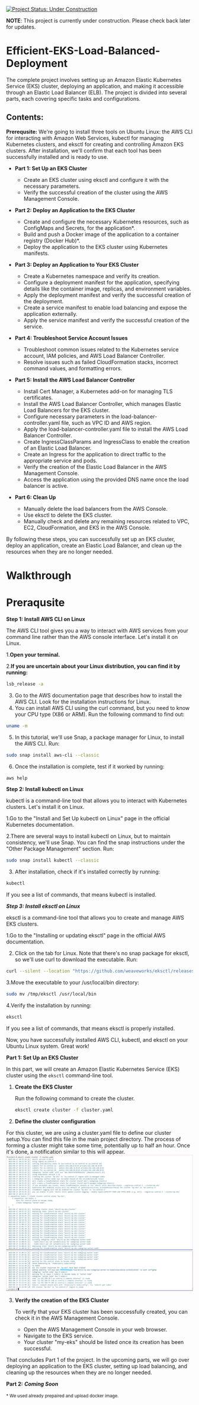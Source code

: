 
[![Project Status: Under Construction](https://img.shields.io/badge/Project%20Status-Under%20Construction-yellow)](https://github.com/YavorMarkov/Efficient-EKS-Load-Balanced-Deployment/)


**NOTE**: This project is currently under construction. Please check back later for updates.

 

# Efficient-EKS-Load-Balanced-Deployment

The complete project involves setting up an Amazon Elastic Kubernetes Service (EKS) cluster, deploying an application, and making it accessible through an Elastic Load Balancer (ELB). The project is divided into several parts, each covering specific tasks and configurations.

## Contents:

**Prerequsite:** We're going to install three tools on Ubuntu Linux: the AWS CLI for interacting with Amazon Web Services, kubectl for managing Kubernetes clusters, and eksctl for creating and controlling Amazon EKS clusters. After installation, we'll confirm that each tool has been successfully installed and is ready to use.

- **Part 1: Set Up an EKS Cluster**
  - Create an EKS cluster using eksctl and configure it with the necessary parameters.
  - Verify the successful creation of the cluster using the AWS Management Console.

- **Part 2: Deploy an Application to the EKS Cluster**
  - Create and configure the necessary Kubernetes resources, such as ConfigMaps and Secrets, for the application*.
  - Build and push a Docker image of the application to a container registry (Docker Hub)*.
  - Deploy the application to the EKS cluster using Kubernetes manifests.

- **Part 3: Deploy an Application to Your EKS Cluster**
  - Create a Kubernetes namespace and verify its creation.
  - Configure a deployment manifest for the application, specifying details like the container image, replicas, and environment variables.
  - Apply the deployment manifest and verify the successful creation of the deployment.
  - Create a service manifest to enable load balancing and expose the application externally.
  - Apply the service manifest and verify the successful creation of the service.

- **Part 4: Troubleshoot Service Account Issues**
  - Troubleshoot common issues related to the Kubernetes service account, IAM policies, and AWS Load Balancer Controller.
  - Resolve issues such as failed CloudFormation stacks, incorrect command values, and formatting errors.

- **Part 5: Install the AWS Load Balancer Controller**
  - Install Cert Manager, a Kubernetes add-on for managing TLS certificates.
  - Install the AWS Load Balancer Controller, which manages Elastic Load Balancers for the EKS cluster.
  - Configure necessary parameters in the load-balancer-controller.yaml file, such as VPC ID and AWS region.
  - Apply the load-balancer-controller.yaml file to install the AWS Load Balancer Controller.
  - Create IngressClassParams and IngressClass to enable the creation of an Elastic Load Balancer.
  - Create an Ingress for the application to direct traffic to the appropriate service and pods.
  - Verify the creation of the Elastic Load Balancer in the AWS Management Console.
  - Access the application using the provided DNS name once the load balancer is active.

- **Part 6: Clean Up**
  - Manually delete the load balancers from the AWS Console.
  - Use eksctl to delete the EKS cluster.
  - Manually check and delete any remaining resources related to VPC, EC2, CloudFormation, and EKS in the AWS Console.


By following these steps, you can successfully set up an EKS cluster, deploy an application, create an Elastic Load Balancer, and clean up the resources when they are no longer needed.

# Walkthrough
# Preraqusite

**Step 1: Install AWS CLI on Linux**

The AWS CLI tool gives you a way to interact with AWS services from your command line rather than the AWS console interface. Let's install it on Linux.

1.**Open your terminal.**

2.**If you are uncertain about your Linux distribution, you can find it by running:**
```bash
lsb_release -a
```
3. Go to the AWS documentation page that describes how to install the AWS CLI. Look for the installation instructions for Linux.
4. You can install AWS CLI using the curl command, but you need to know your CPU type (X86 or ARM). Run the following command to find out:
```bash
uname -m
```
5. In this tutorial, we'll use Snap, a package manager for Linux, to install the AWS CLI. Run:
```bash
sudo snap install aws-cli --classic
```
6. Once the installation is complete, test if it worked by running:
```bash
aws help
```
**Step 2: Install kubectl on Linux**

kubectl is a command-line tool that allows you to interact with Kubernetes clusters. Let's install it on Linux.

1.Go to the "Install and Set Up kubectl on Linux" page in the official Kubernetes documentation.

2.There are several ways to install kubectl on Linux, but to maintain consistency, we'll use Snap. You can find the snap instructions under the "Other Package Management" section. Run:

```bash
sudo snap install kubectl --classic
```
3. After installation, check if it's installed correctly by running:
```bash
kubectl
```
If you see a list of commands, that means kubectl is installed.

***Step 3: Install eksctl on Linux***

eksctl is a command-line tool that allows you to create and manage AWS EKS clusters.

1.Go to the "Installing or updating eksctl" page in the official AWS documentation.

2. Click on the tab for Linux. Note that there's no snap package for eksctl, so we'll use curl to download the executable. Run:

```bash
curl --silent --location "https://github.com/weaveworks/eksctl/releases/latest/download/eksctl_$(uname -s)_amd64.tar.gz" | tar xz -C /tmp
```

3.Move the executable to your /usr/local/bin directory:

```bash
sudo mv /tmp/eksctl /usr/local/bin
```
4.Verify the installation by running:

```bash
eksctl
```
If you see a list of commands, that means eksctl is properly installed.

Now, you have successfully installed AWS CLI, kubectl, and eksctl on your Ubuntu Linux system. Great work!

**Part 1: Set Up an EKS Cluster**

In this part, we will create an Amazon Elastic Kubernetes Service (EKS) cluster using the `eksctl` command-line tool.

1. **Create the EKS Cluster**

   Run the following command to create the cluster.

   ```bash
   eksctl create cluster -f cluster.yaml
   ```
2. **Define the cluster configuration**

  For this cluster, we are using a cluster.yaml file to define our cluster setup.You can find this file in the main project directory.
  The process of forming a cluster might take some time, potentially up to half an hour. Once it's done, a notification similar to this will appear.
  ![](https://github.com/YavorMarkov/Efficient-EKS-Load-Balanced-Deployment/blob/main/images/Created_cluster_1.JPG)
  ![](https://github.com/YavorMarkov/Efficient-EKS-Load-Balanced-Deployment/blob/main/images/Created_cluster_2.jpg)

  
3. **Verify the creation of the EKS Cluster**

   To verify that your EKS cluster has been successfully created, you can check it in the AWS Management Console.
   
   - Open the AWS Management Console in your web browser.
   - Navigate to the EKS service.
   - Your cluster "my-eks" should be listed once its creation has been successful.

That concludes Part 1 of the project. In the upcoming parts, we will go over deploying an application to the EKS cluster, setting up load balancing, and cleaning up the resources when they are no longer needed.

**Part 2:** ***Coming Soon***



<small>* We used already prepaired and upload docker image. </small>


